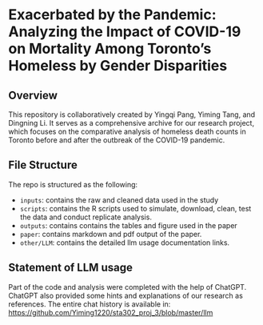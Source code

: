 # Exacerbated by the Pandemic: Analyzing the Impact of COVID-19 on Mortality Among Toronto’s Homeless by Gender Disparities
## Overview
This repository is collaboratively created by Yingqi Pang, Yiming Tang, and Dingning Li. It serves as a comprehensive archive for our research project, which focuses on the comparative analysis of homeless death counts in Toronto before and after the outbreak of the COVID-19 pandemic. 

## File Structure
The repo is structured as the following:
* `inputs`: contains the raw and cleaned data used in the study 
* `scripts`: contains the R scripts used to simulate, download, clean, test the data and conduct replicate analysis. 
* `outputs`: contains contains the tables and figure used in the paper 
* `paper`: contains markdown and pdf output of the paper. 
* `other/LLM`: contains the detailed llm usage documentation links.

## Statement of LLM usage
Part of the code and analysis were completed with the help of ChatGPT. ChatGPT also provided some hints and explanations of our research as references. The entire chat history is available in: https://github.com/Yiming1220/sta302_proj_3/blob/master/llm
